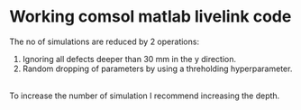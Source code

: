 # Working comsol matlab livelink code
The no of simulations are reduced by 2 operations: <br>
1) Ignoring all defects deeper than 30 mm in the y direction.
2) Random dropping of parameters by using a threholding hyperparameter.
<br>
To increase the number of simulation I recommend increasing the depth.

